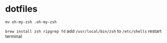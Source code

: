 # dotfiles

`mv oh-my-zsh .oh-my-zsh`

`brew install zsh ripgrep fd`
add `/usr/local/bin/zsh` to `/etc/shells`
restart terminal